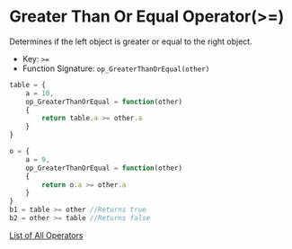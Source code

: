# Greater Than Or Equal Operator(>=)

Determines if the left object is greater or equal to the right object.

- Key: `>=`
- Function Signature: `op_GreaterThanOrEqual(other)`

```js
table = {
	a = 10,
	op_GreaterThanOrEqual = function(other)
	{
		return table.a >= other.a
	}
}

o = {
	a = 9,
	op_GreaterThanOrEqual = function(other)
	{
		return o.a >= other.a
	}
}
b1 = table >= other //Returns true
b2 = other >= table //Returns false
```

[List of All Operators](./Operators.md)